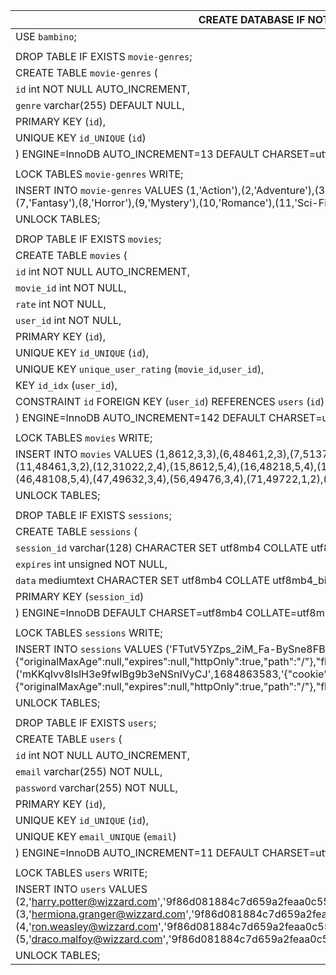 ﻿| CREATE DATABASE  IF NOT EXISTS `bambino`;                                                                                                                                                                                                                                                                                                                                                                                              |
|----------------------------------------------------------------------------------------------------------------------------------------------------------------------------------------------------------------------------------------------------------------------------------------------------------------------------------------------------------------------------------------------------------------------------------------|
| USE `bambino`;                                                                                                                                                                                                                                                                                                                                                                                                                         |
|                                                                                                                                                                                                                                                                                                                                                                                                                                        |
| DROP TABLE IF EXISTS `movie-genres`;                                                                                                                                                                                                                                                                                                                                                                                                   |
| CREATE TABLE `movie-genres` (                                                                                                                                                                                                                                                                                                                                                                                                          |
| `id` int NOT NULL AUTO_INCREMENT,                                                                                                                                                                                                                                                                                                                                                                                                      |
| `genre` varchar(255) DEFAULT NULL,                                                                                                                                                                                                                                                                                                                                                                                                     |
| PRIMARY KEY (`id`),                                                                                                                                                                                                                                                                                                                                                                                                                    |
| UNIQUE KEY `id_UNIQUE` (`id`)                                                                                                                                                                                                                                                                                                                                                                                                          |
| ) ENGINE=InnoDB AUTO_INCREMENT=13 DEFAULT CHARSET=utf8mb4 COLLATE=utf8mb4_0900_ai_ci;                                                                                                                                                                                                                                                                                                                                                  |
|                                                                                                                                                                                                                                                                                                                                                                                                                                        |
| LOCK TABLES `movie-genres` WRITE;                                                                                                                                                                                                                                                                                                                                                                                                      |
| INSERT INTO `movie-genres` VALUES (1,'Action'),(2,'Adventure'),(3,'Animation'),(4,'Comedy'),(5,'Crime'),(6,'Drama'),(7,'Fantasy'),(8,'Horror'),(9,'Mystery'),(10,'Romance'),(11,'Sci-Fi'),(12,'Thriller');                                                                                                                                                                                                                             |
| UNLOCK TABLES;                                                                                                                                                                                                                                                                                                                                                                                                                         |
|                                                                                                                                                                                                                                                                                                                                                                                                                                        |
| DROP TABLE IF EXISTS `movies`;                                                                                                                                                                                                                                                                                                                                                                                                         |
| CREATE TABLE `movies` (                                                                                                                                                                                                                                                                                                                                                                                                                |
| `id` int NOT NULL AUTO_INCREMENT,                                                                                                                                                                                                                                                                                                                                                                                                      |
| `movie_id` int NOT NULL,                                                                                                                                                                                                                                                                                                                                                                                                               |
| `rate` int NOT NULL,                                                                                                                                                                                                                                                                                                                                                                                                                   |
| `user_id` int NOT NULL,                                                                                                                                                                                                                                                                                                                                                                                                                |
| PRIMARY KEY (`id`),                                                                                                                                                                                                                                                                                                                                                                                                                    |
| UNIQUE KEY `id_UNIQUE` (`id`),                                                                                                                                                                                                                                                                                                                                                                                                         |
| UNIQUE KEY `unique_user_rating` (`movie_id`,`user_id`),                                                                                                                                                                                                                                                                                                                                                                                |
| KEY `id_idx` (`user_id`),                                                                                                                                                                                                                                                                                                                                                                                                              |
| CONSTRAINT `id` FOREIGN KEY (`user_id`) REFERENCES `users` (`id`)                                                                                                                                                                                                                                                                                                                                                                      |
| ) ENGINE=InnoDB AUTO_INCREMENT=142 DEFAULT CHARSET=utf8mb4 COLLATE=utf8mb4_0900_ai_ci;                                                                                                                                                                                                                                                                                                                                                 |
|                                                                                                                                                                                                                                                                                                                                                                                                                                        |
| LOCK TABLES `movies` WRITE;                                                                                                                                                                                                                                                                                                                                                                                                            |
| INSERT INTO `movies` VALUES (1,8612,3,3),(6,48461,2,3),(7,51370,1,3),(8,8612,5,2),(9,49476,3,2),(10,48218,5,2),(11,48461,3,2),(12,31022,2,4),(15,8612,5,4),(16,48218,5,4),(19,50059,4,4),(20,51370,4,4),(32,48555,3,4),(46,48108,5,4),(47,49632,3,4),(56,49476,3,4),(71,49722,1,2),(103,50069,3,2),(138,49476,3,3),(140,49778,1,3);                                                                                                    |
| UNLOCK TABLES;                                                                                                                                                                                                                                                                                                                                                                                                                         |
|                                                                                                                                                                                                                                                                                                                                                                                                                                        |
| DROP TABLE IF EXISTS `sessions`;                                                                                                                                                                                                                                                                                                                                                                                                       |
| CREATE TABLE `sessions` (                                                                                                                                                                                                                                                                                                                                                                                                              |
| `session_id` varchar(128) CHARACTER SET utf8mb4 COLLATE utf8mb4_bin NOT NULL,                                                                                                                                                                                                                                                                                                                                                          |
| `expires` int unsigned NOT NULL,                                                                                                                                                                                                                                                                                                                                                                                                       |
| `data` mediumtext CHARACTER SET utf8mb4 COLLATE utf8mb4_bin,                                                                                                                                                                                                                                                                                                                                                                           |
| PRIMARY KEY (`session_id`)                                                                                                                                                                                                                                                                                                                                                                                                             |
| ) ENGINE=InnoDB DEFAULT CHARSET=utf8mb4 COLLATE=utf8mb4_0900_ai_ci;                                                                                                                                                                                                                                                                                                                                                                    |
|                                                                                                                                                                                                                                                                                                                                                                                                                                        |
| LOCK TABLES `sessions` WRITE;                                                                                                                                                                                                                                                                                                                                                                                                          |
| INSERT INTO `sessions` VALUES ('FTutV5YZps_2iM_Fa-BySne8FBOd2gv4',1684857471,'{\"cookie\":{\"originalMaxAge\":null,\"expires\":null,\"httpOnly\":true,\"path\":\"/\"},\"flash\":{}}'),('mKKqIvv8IslH3e9fwIBg9b3eNSnIVyCJ',1684863583,'{\"cookie\":{\"originalMaxAge\":null,\"expires\":null,\"httpOnly\":true,\"path\":\"/\"},\"flash\":{}}');                                                                                         |
| UNLOCK TABLES;                                                                                                                                                                                                                                                                                                                                                                                                                         |
|                                                                                                                                                                                                                                                                                                                                                                                                                                        |
| DROP TABLE IF EXISTS `users`;                                                                                                                                                                                                                                                                                                                                                                                                          |
| CREATE TABLE `users` (                                                                                                                                                                                                                                                                                                                                                                                                                 |
| `id` int NOT NULL AUTO_INCREMENT,                                                                                                                                                                                                                                                                                                                                                                                                      |
| `email` varchar(255) NOT NULL,                                                                                                                                                                                                                                                                                                                                                                                                         |
| `password` varchar(255) NOT NULL,                                                                                                                                                                                                                                                                                                                                                                                                      |
| PRIMARY KEY (`id`),                                                                                                                                                                                                                                                                                                                                                                                                                    |
| UNIQUE KEY `id_UNIQUE` (`id`),                                                                                                                                                                                                                                                                                                                                                                                                         |
| UNIQUE KEY `email_UNIQUE` (`email`)                                                                                                                                                                                                                                                                                                                                                                                                    |
| ) ENGINE=InnoDB AUTO_INCREMENT=11 DEFAULT CHARSET=utf8mb4 COLLATE=utf8mb4_0900_ai_ci;                                                                                                                                                                                                                                                                                                                                                  |
|                                                                                                                                                                                                                                                                                                                                                                                                                                        |
| LOCK TABLES `users` WRITE;                                                                                                                                                                                                                                                                                                                                                                                                             |
| INSERT INTO `users` VALUES (2,'harry.potter@wizzard.com','9f86d081884c7d659a2feaa0c55ad015a3bf4f1b2b0b822cd15d6c15b0f00a08'),(3,'hermiona.granger@wizzard.com','9f86d081884c7d659a2feaa0c55ad015a3bf4f1b2b0b822cd15d6c15b0f00a08'),(4,'ron.weasley@wizzard.com','9f86d081884c7d659a2feaa0c55ad015a3bf4f1b2b0b822cd15d6c15b0f00a08'),(5,'draco.malfoy@wizzard.com','9f86d081884c7d659a2feaa0c55ad015a3bf4f1b2b0b822cd15d6c15b0f00a08'); |
| UNLOCK TABLES;                                                                                                                                                                                                                                                                                                                                                                                                                         |
